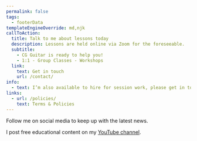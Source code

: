 ```yaml
---
permalink: false
tags:
  - footerData
templateEngineOverride: md,njk
callToAction:
  title: Talk to me about lessons today
  description: Lessons are held online via Zoom for the foreseeable.
  subtitle:
    - CG Guitar is ready to help you!
    - 1:1 - Group Classes - Workshops
  link:
    text: Get in touch
    url: /contact/
info:
  - text: I’m also available to hire for session work, please get in touch.
links:
  - url: /policies/
    text: Terms & Policies
---
```


Follow me on social media to keep up with the latest news.

I post free educational content on my [YouTube channel]({{metadata.author.youtube}}).
